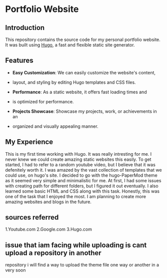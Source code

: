 # Portfolio Website

## Introduction

This repository contains the source code for my personal portfolio website.
It was built using [Hugo](https://gohugo.io/), a fast and flexible static
site generator.

## Features

- **Easy Customization**: We can easily customize the website's content,
-  layout, and styling by editing Hugo templates and CSS files.

- **Performance**: As a static website, it offers fast loading times and
-  is optimized for performance.

- **Projects Showcase**: Showcase my projects, work, or achievements in an
-  organized and visually appealing manner.

## My Experience

This is my first time working with Hugo. It was really intresting for me.
I never knew we could create amazing static websites this easily. To get
started, I had to refer to a random youtube video, but I believe that it
was defenitely worth it. I was amazed by the vast collection of templates
that we could use, on hugo's site. I decided to go with the hugo-PaperMod 
theme as it seemed very simple and minimalistic for me. At first, I had 
some issues with creating path for different folders, but I figured it out
eventually. I also learned some basic HTML and CSS along with this task.
Honestly, this was one of the task that I enjoyed the most. I am planning 
to create more amazing websites and blogs in the future.

## sources referred

1.Youtube.com
2.Google.com
3.Hugo.com

## issue that iam facing while uploading is cant upload a repository in another
repository
i will find a way to upload the theme file one way or another in a very soon
